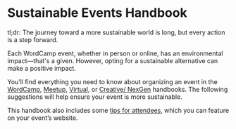 # Sustainable Events Handbook

tl;dr: The journey toward a more sustainable world is long, but every action is a step forward. 

Each WordCamp event, whether in person or online, has an environmental impact—that's a given. However, opting for a sustainable alternative can make a positive impact.

You’ll find everything you need to know about organizing an event in the [WordCamp](https://make.wordpress.org/community/handbook/wordcamp-organizer/), [Meetup](https://make.wordpress.org/community/handbook/meetup-organizer/meetup-program-basics/), [Virtual](https://make.wordpress.org/community/handbook/virtual-events/), or [Creative/ NexGen](https://make.wordpress.org/community/handbook/community-deputy/other-event-formats/nextgen-wordpress-event/) handbooks. The following suggestions will help ensure your event is more sustainable.

This handbook also includes some [tips for attendees](https://make.wordpress.org/sustainability/handbook/sustainable-events/attendees/), which you can feature on your event’s website.

